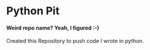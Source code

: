 # Python Pit
#### Weird repo name? Yeah, I figured :-)
Created this Repository to push code I wrote in python. 

